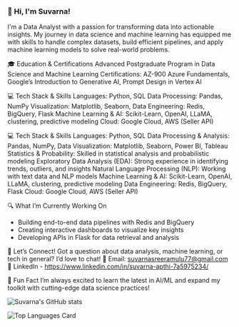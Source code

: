 ### 👋 Hi, I'm Suvarna!

I'm a Data Analyst with a passion for transforming data into actionable insights. My journey in data science and machine learning has equipped me with skills to handle complex datasets, build efficient pipelines, and apply machine learning models to solve real-world problems.

🎓 Education & Certifications
Advanced Postgraduate Program in Data Science and Machine Learning
Certifications: AZ-900 Azure Fundamentals, Google’s Introduction to Generative AI, Prompt Design in Vertex AI




💻 Tech Stack & Skills
Languages: Python, SQL
Data Processing: Pandas, NumPy
Visualization: Matplotlib, Seaborn, 
Data Engineering: Redis, BigQuery, Flask
Machine Learning & AI: Scikit-Learn, OpenAI, LLaMA, clustering, predictive modeling
Cloud: Google Cloud, AWS (Seller API)

💻 Tech Stack & Skills
Languages: Python, SQL
Data Processing & Analysis: Pandas, NumPy, 
Data Visualization: Matplotlib, Seaborn, Power BI, Tableau
Statistics & Probability: Skilled in statistical analysis and probabilistic modeling
Exploratory Data Analysis (EDA): Strong experience in identifying trends, outliers, and insights
Natural Language Processing (NLP): Working with text data and NLP models
Machine Learning & AI: Scikit-Learn, OpenAI, LLaMA, clustering, predictive modeling
Data Engineering: Redis, BigQuery, Flask
Cloud: Google Cloud, AWS (Seller API)


🔍 What I’m Currently Working On
- Building end-to-end data pipelines with Redis and BigQuery
- Creating interactive dashboards to visualize key insights
- Developing APIs in Flask for data retrieval and analysis

💬 Let’s Connect!
Got a question about data analysis, machine learning, or tech in general? I’d love to chat!
📧 Email: suvarnasreeramulu77@gmail.com
📄 LinkedIn - https://www.linkedin.com/in/suvarna-apthi-7a5975234/

🌱 Fun Fact
I’m always excited to learn the latest in AI/ML and expand my toolkit with cutting-edge data science practices!

![Suvarna's GitHub stats](https://github-readme-stats.vercel.app/api?username=Suvarna1srinivaS&theme=vue&show_icons=true)

![Top Languages Card](https://github-readme-stats.vercel.app/api/top-langs/?username=Suvarna1srinivaS)


